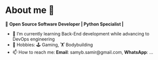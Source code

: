 # About me 👋
🐍 **Open Source Software Developer | Python Specialist |**

- 🌱 I’m currently learning Back-End development while advancing to DevOps engineering
- 🎨 Hobbies: 🕹️ Gaming, 🏋 Bodybuilding
- 📫 How to reach me: __Email__: samyb.samir&#8203;@gmail.com, __WhatsApp__: ...  
